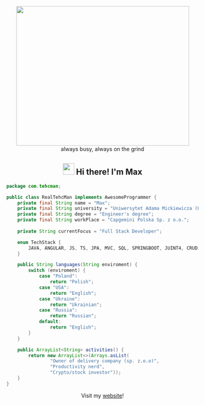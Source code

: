 <p align="center">
 <img src="https://user-images.githubusercontent.com/22797857/90096298-b90f4b00-dd54-11ea-9a31-00ad53f8ec04.gif" width="453" height="365"/><br>
 always busy, always on the grind</p>

<h2 align="center"> <img src="https://media.giphy.com/media/hvRJCLFzcasrR4ia7z/giphy.gif" width="30px"> Hi there! I'm Max</h2>
<!-- <h2 align="center"> 👋 Hi there!</h2> -->

```java
package com.tehcman;

public class RealTehcMan implements AwesomeProgrammer {
    private final String name = "Max";
    private final String university = "Uniwersytet Adama Mickiewicza (UAM), Poznan";
    private final String degree = "Engineer's degree";
    private final String workPlace = "Capgemini Polska Sp. z o.o.";
    
    private String currentFocus = "Full Stack Developer";

    enum TechStack {
        JAVA, ANGULAR, JS, TS, JPA, MVC, SQL, SPRINGBOOT, JUINT4, CRUD, REST
    }

    public String languages(String enviroment) {
        switch (enviroment) {
            case "Poland":
                return "Polish";
            case "USA":
                return "English";
            case "Ukraine":
                return "Ukrainian";
            case "Russia":
                return "Russian";
            default:
                return "English";
        }
    }

    public ArrayList<String> activities() {
        return new ArrayList<>(Arrays.asList(
                "Owner of delivery company (sp. z.o.o)",
                "Productivity nerd",
                "Crypto/stock investor"));
    }
}

```
<p align="center">Visit my <a href="https://tehcman.com/">website</a>!</p>
